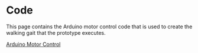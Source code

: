# Code

This page contains the Arduino motor control code that is used to create the walking gait that the prototype executes.

[Arduino Motor Control](https://matt-nolan11.github.io/EGR_557_Motor_Control.ino)
